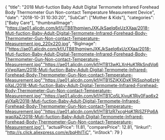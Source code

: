 {
	"title": "2018 Muti-fuction Baby Adult Digital Termomete Infrared Forehead Body Thermometer Gun Non-contact Temperature Measurement Device",
	"date": "2018-10-31 10:30:20",
	"SubCat": ["Mother & Kids"],
	"categories": ["Baby Care"],
	"thumbnailImage": "https://ae01.alicdn.com/kf/UTB81hqmjwnJXKJkSaelq6xUzXXaa/2018-Muti-fuction-Baby-Adult-Digital-Termomete-Infrared-Forehead-Body-Thermometer-Gun-Non-contact-Temperature-Measurement.jpg_220x220.jpg",
	"BigImage": ["https://ae01.alicdn.com/kf/UTB81hqmjwnJXKJkSaelq6xUzXXaa/2018-Muti-fuction-Baby-Adult-Digital-Termomete-Infrared-Forehead-Body-Thermometer-Gun-Non-contact-Temperature-Measurement.jpg","https://ae01.alicdn.com/kf/HTB13wKLXnHuK1RkSndVq6xVwpXam/2018-Muti-fuction-Baby-Adult-Digital-Termomete-Infrared-Forehead-Body-Thermometer-Gun-Non-contact-Temperature-Measurement.jpg","https://ae01.alicdn.com/kf/HTB15ZiKXiDxK1RjSsphq6zHrpXaL/2018-Muti-fuction-Baby-Adult-Digital-Termomete-Infrared-Forehead-Body-Thermometer-Gun-Non-contact-Temperature-Measurement.jpg","https://ae01.alicdn.com/kf/HTB1Cq5LXjvuK1Rjy0Faq6x2aVXaR/2018-Muti-fuction-Baby-Adult-Digital-Termomete-Infrared-Forehead-Body-Thermometer-Gun-Non-contact-Temperature-Measurement.jpg","https://ae01.alicdn.com/kf/HTB1zR7xcgHqK1RjSZFPq6AwapXaZ/2018-Muti-fuction-Baby-Adult-Digital-Termomete-Infrared-Forehead-Body-Thermometer-Gun-Non-contact-Temperature-Measurement.jpg"],
	"actualPrice": 11.81,
	"comparePrice": 12.81,
	"linkurl": "http://s.click.aliexpress.com/e/bqHhITiC",
	"inStock": 79
}
